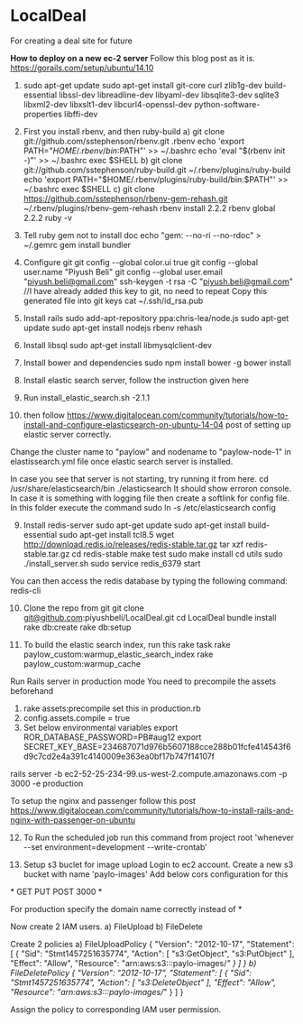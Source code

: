 # LocalDeal
For creating a deal site for future

<b>How to deploy on a  new ec-2 server</b>
Follow this blog post as it is.
https://gorails.com/setup/ubuntu/14.10

1) sudo apt-get update
   sudo apt-get install git-core curl zlib1g-dev build-essential libssl-dev libreadline-dev libyaml-dev libsqlite3-dev sqlite3 libxml2-dev libxslt1-dev libcurl4-openssl-dev python-software-properties libffi-dev
2) First you install rbenv, and then ruby-build
   a) git clone git://github.com/sstephenson/rbenv.git .rbenv
      echo 'export PATH="$HOME/.rbenv/bin:$PATH"' >> ~/.bashrc
      echo 'eval "$(rbenv init -)"' >> ~/.bashrc
      exec $SHELL
   b) git clone git://github.com/sstephenson/ruby-build.git ~/.rbenv/plugins/ruby-build
      echo 'export PATH="$HOME/.rbenv/plugins/ruby-build/bin:$PATH"' >> ~/.bashrc
      exec $SHELL
   c) git clone https://github.com/sstephenson/rbenv-gem-rehash.git ~/.rbenv/plugins/rbenv-gem-rehash
      rbenv install 2.2.2
      rbenv global 2.2.2
      ruby -v
3) Tell ruby gem not to install doc
      echo "gem: --no-ri --no-rdoc" > ~/.gemrc
      gem install bundler

4) Configure git
    git config --global color.ui true
    git config --global user.name "Piyush Beli"
    git config --global user.email "piyush.beli@gmail.com"
    ssh-keygen -t rsa -C "piyush.beli@gmail.com"   //I have already added this key to git, no need to repeat
    Copy this generated file into git keys
    cat ~/.ssh/id_rsa.pub

5) Install rails
   sudo add-apt-repository ppa:chris-lea/node.js
   sudo apt-get update
   sudo apt-get install nodejs
   rbenv rehash

6) Install libsql
   sudo apt-get install libmysqlclient-dev

7) Install bower and dependencies
sudo npm install bower -g
bower install

8) Install elastic search server, follow the instruction given here
1) Run install_elastic_search.sh -2.1.1
2) then follow https://www.digitalocean.com/community/tutorials/how-to-install-and-configure-elasticsearch-on-ubuntu-14-04 post of setting up elastic server correctly.

Change the cluster name to "paylow" and nodename to "paylow-node-1" in elastissearch.yml file once elastic
search server is installed.

In case you see that server is not starting, try running it from here.
cd /usr/share/elasticsearch/bin
./elasticsearch
It should show erroron console. In case it is something with logging file then create a softlink for config file.
In this folder execute the command sudo ln -s /etc/elasticsearch config

9) Install redis-server
sudo apt-get update
sudo apt-get install build-essential
sudo apt-get install tcl8.5
wget http://download.redis.io/releases/redis-stable.tar.gz
tar xzf redis-stable.tar.gz
cd redis-stable
make test
sudo make install
cd utils
sudo ./install_server.sh
sudo service redis_6379 start

You can then access the redis database by typing the following command:
redis-cli

10) Clone the repo from git
git clone git@github.com:piyushbeli/LocalDeal.git
cd LocalDeal
bundle install
rake db:create
rake db:setup

11) To build the elastic search index, run this rake task
rake paylow_custom:warmup_elastic_search_index
rake paylow_custom:warmup_cache


Run Rails server in production mode
You need to precompile the assets beforehand
1) rake assets:precompile
set this in production.rb
2) config.assets.compile = true
3) Set below environmental variables
export ROR_DATABASE_PASSWORD=PB#aug12
export SECRET_KEY_BASE=234687071d976b5607188cce288b01fcfe414543f6d9c7cd2e4a391c4140009e363ea0bf17b747f14107f

rails server -b ec2-52-25-234-99.us-west-2.compute.amazonaws.com -p 3000 -e production

To setup the nginx and passenger follow this post
https://www.digitalocean.com/community/tutorials/how-to-install-rails-and-nginx-with-passenger-on-ubuntu

12) To Run the scheduled job
run this command from project root 'whenever --set environment=development --write-crontab'

13) Setup s3 buclet for image upload
Login to ec2 account.
Create a new s3 bucket with name 'paylo-images'
Add below cors configuration for this
<?xml version="1.0" encoding="UTF-8"?>
<CORSConfiguration xmlns="http://s3.amazonaws.com/doc/2006-03-01/">
    <CORSRule>
        <AllowedOrigin>*</AllowedOrigin>
        <AllowedMethod>GET</AllowedMethod>
        <AllowedMethod>PUT</AllowedMethod>
        <AllowedMethod>POST</AllowedMethod>
        <MaxAgeSeconds>3000</MaxAgeSeconds>
        <AllowedHeader>*</AllowedHeader>
    </CORSRule>
</CORSConfiguration>

For production specify the domain name correctly instead of *

Now create 2 IAM users. 
a) FileUpload
b) FileDelete

Create 2 policies
a) FileUploadPolicy
{
    "Version": "2012-10-17",
    "Statement": [
        {
            "Sid": "Stmt1457251635774",
            "Action": [
                "s3:GetObject",
                "s3:PutObject"
            ],
            "Effect": "Allow",
            "Resource": "arn:aws:s3:::paylo-images/*"
        }
    ]
}
b) FileDeletePolicy
{
    "Version": "2012-10-17",
    "Statement": [
        {
            "Sid": "Stmt1457251635774",
            "Action": [
                "s3:DeleteObject"
            ],
            "Effect": "Allow",
            "Resource": "arn:aws:s3:::paylo-images/*"
        }
    ]
}

Assign the policy to corresponding IAM user permission.



